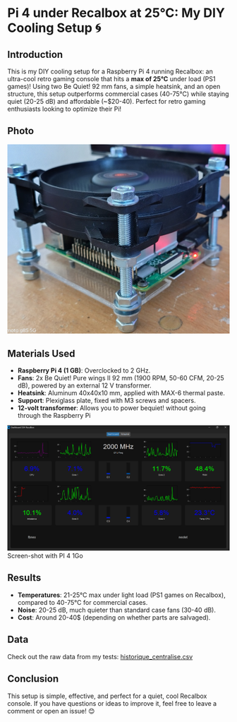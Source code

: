 # Pi 4 under Recalbox at 25°C: My DIY Cooling Setup 🌀

## Introduction
This is my DIY cooling setup for a Raspberry Pi 4 running Recalbox: an ultra-cool retro gaming console that hits a **max of 25°C** under load (PS1 games)! Using two Be Quiet! 92 mm fans, a simple heatsink, and an open structure, this setup outperforms commercial cases (40-75°C) while staying quiet (20-25 dB) and affordable (~$20-40). Perfect for retro gaming enthusiasts looking to optimize their Pi!
## Photo
![Full Setup](https://github.com/Lachtougne/Pi-Cooling-DIY/blob/main/Setup_pi_4.jpg?raw=true)

## Materials Used
- **Raspberry Pi 4 (1 GB)**: Overclocked to 2 GHz.
- **Fans**: 2x Be Quiet! Pure wings II 92 mm (1900 RPM, 50-60 CFM, 20-25 dB), powered by an external 12 V transformer.
- **Heatsink**: Aluminum 40x40x10 mm, applied with MAX-6 thermal paste.
- **Support**: Plexiglass plate, fixed with M3 screws and spacers.
- **12-volt transformer**: Allows you to power bequiet! without going through the Raspberry Pi

![Dashboard](https://github.com/Lachtougne/Pi-Cooling-DIY/blob/main/Dashboard.png?raw=true)
Screen-shot with PI 4 1Go

## Results
- **Temperatures**: 21-25°C max under light load (PS1 games on Recalbox), compared to 40-75°C for commercial cases.
- **Noise**: 20-25 dB, much quieter than standard case fans (30-40 dB).
- **Cost**: Around 20-40$ (depending on whether parts are salvaged).

## Data
Check out the raw data from my tests: [historique_centralise.csv](https://github.com/Lachtougne/Pi-Cooling-DIY/blob/main/historique_centralise.csv)

## Conclusion
This setup is simple, effective, and perfect for a quiet, cool Recalbox console. If you have questions or ideas to improve it, feel free to leave a comment or open an issue! 😊

